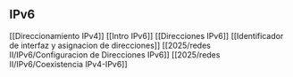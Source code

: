 ## IPv6
[[Direccionamiento IPv4]]
[[Intro IPv6]]
[[Direcciones IPv6]]
[[Identificador de interfaz y asignacion de direcciones]]
[[2025/redes II/IPv6/Configuracion de Direcciones IPv6]]
[[2025/redes II/IPv6/Coexistencia IPv4-IPv6]]

